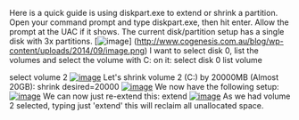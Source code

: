 Here is a quick guide is using diskpart.exe to extend or shrink a partition. Open your command prompt and type diskpart.exe, then hit enter. Allow the prompt at the UAC if it shows. The current disk/partition setup has a single disk with 3x partitions. [![image](http://www.cogenesis.com.au/blog/wp-content/uploads/2014/09/image_thumb.png "image")]
(http://www.cogenesis.com.au/blog/wp-content/uploads/2014/09/image.png) 
I want to select disk 0, list the volumes and select the volume with C: on it: select disk 0 list volume 

select volume 2 [![image](http://www.cogenesis.com.au/blog/wp-content/uploads/2014/09/image_thumb1.png "image")](http://www.cogenesis.com.au/blog/wp-content/uploads/2014/09/image1.png) 
Let's shrink volume 2 (C:) by 20000MB (Almost 20GB): shrink desired=20000 [![image](http://www.cogenesis.com.au/blog/wp-content/uploads/2014/09/image_thumb2.png "image")](http://www.cogenesis.com.au/blog/wp-content/uploads/2014/09/image2.png) 
We now have the following setup: [![image](http://www.cogenesis.com.au/blog/wp-content/uploads/2014/09/image_thumb3.png "image")](http://www.cogenesis.com.au/blog/wp-content/uploads/2014/09/image3.png) 
We can now just re-extend this: extend [![image](http://www.cogenesis.com.au/blog/wp-content/uploads/2014/09/image_thumb4.png "image")](http://www.cogenesis.com.au/blog/wp-content/uploads/2014/09/image4.png) 
As we had volume 2 selected, typing just 'extend' this will reclaim all unallocated space.